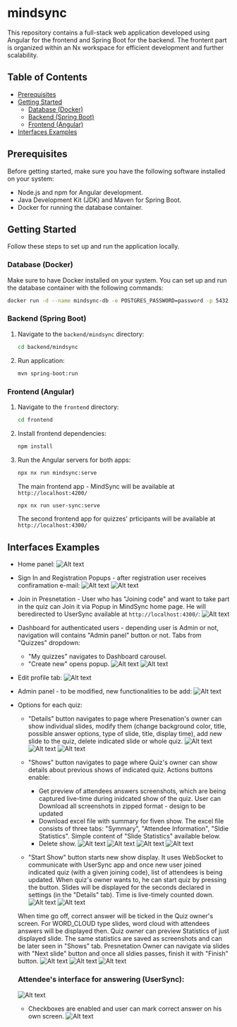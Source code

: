 # mindsync

This repository contains a full-stack web application developed using Angular for the frontend and Spring Boot for the backend. The frontent part is organized within an Nx workspace for efficient development and further scalability.

## Table of Contents

- [Prerequisites](#prerequisites)
- [Getting Started](#getting-started)
  - [Database (Docker)](#database-docker)
  - [Backend (Spring Boot)](#backend-spring-boot)
  - [Frontend (Angular)](#frontend-angular)
- [Interfaces Examples](#interfaces-examples)

## Prerequisites

Before getting started, make sure you have the following software installed on your system:

- Node.js and npm for Angular development.
- Java Development Kit (JDK) and Maven for Spring Boot.
- Docker for running the database container.

## Getting Started

Follow these steps to set up and run the application locally.

### Database (Docker)

Make sure to have Docker installed on your system. You can set up and run the database container with the following commands:

```bash
docker run -d --name mindsync-db -e POSTGRES_PASSWORD=password -p 5432:5432 postgres:latest
```

### Backend (Spring Boot)

1. Navigate to the `backend/mindsync` directory:

   ```bash
   cd backend/mindsync
   ```

2. Run application:

   ```bash
   mvn spring-boot:run
   ```

### Frontend (Angular)

1. Navigate to the `frontend` directory:

   ```bash
   cd frontend
   ```

2. Install frontend dependencies:

   ```bash
   npm install
   ```

3. Run the Angular servers for both apps:

   ```bash
   npx nx run mindsync:serve
   ```

   The main frontend app - MindSync will be available at `http://localhost:4200/`

   ```bash
   npx nx run user-sync:serve
   ```

   The second frontend app for quizzes' prticipants will be available at `http://localhost:4300/`

## Interfaces Examples

- Home panel:
  ![Alt text](screenshots/image.png)

- Sign In and Registration Popups - after registration user receives confiramation e-mail:
  ![Alt text](screenshots/image-1.png)
  ![Alt text](screenshots/image-3.png)

- Join in Presnetation - User who has "Joining code" and want to take part in the quiz can Join it via Popup in MindSync home page. He will beredirected to UserSync available at `http://localhost:4300/`:
  ![Alt text](screenshots/image-2.png)

- Dashboard for authenticated users - depending user is Admin or not, navigation will contains "Admin panel" button or not. Tabs from "Quizzes" dropdown:

  - "My quizzes" navigates to Dashboard carousel.
  - "Create new" opens popup.
    ![Alt text](screenshots/image-5.png)
    ![Alt text](screenshots/image-8.png)

- Edit profile tab:
  ![Alt text](screenshots/image-6.png)

- Admin panel - to be modified, new functionalities to be add:
  ![Alt text](screenshots/image-7.png)

- Options for each quiz:

  - "Details" button navigates to page where Presenation's owner can show individual slides, modify them (change background color, title, possible answer options, type of slide, title, display time), add new slide to the quiz, delete indicated slide or whole quiz.
    ![Alt text](screenshots/image-11.png)
    ![Alt text](screenshots/image-12.png)
    ![Alt text](screenshots/image-10.png)

  - "Shows" button navigates to page where Quiz's owner can show details about previous shows of indicated quiz. Actions buttons enable:

    - Get preview of attendees answers screenshots, which are being captured live-time during inidcated show of the quiz. User can Download all screenshots in zipped format - design to be updated
    - Download excel file with summary for fiven show. The excel file consists of three tabs: "Symmary", "Attendee Information", "Sldie Statistics". Simple content of "Slide Statistics" available below.
    - Delete show.
      ![Alt text](screenshots/image-13.png)
      ![Alt text](screenshots/image-14.png)
      ![Alt text](screenshots/image-16.png)
      ![Alt text](screenshots/image-15.png)

  - "Start Show" button starts new show display. It uses WebSocket to communicate with UserSync app and once new user joined indicated quiz (with a given joining code), list of attendees is being updated.
    When quiz's owner wants to, he can start quiz by pressing the button. Slides will be displayed for the seconds declared in settings (in the "Details" tab). Time is live-timely counted down.
    ![Alt text](screenshots/image-18.png)
    ![Alt text](screenshots/image-19.png)

  When time go off, correct answer will be ticked in the Quiz owner's screen. For WORD_CLOUD type slides, word cloud with attendees answers will be displayed then. Quiz owner can preview Statistics of just displayed slide. The same statistics are saved as screenshots and can be later seen in "Shows" tab. Presnetation Owner can navigate via slides with "Next slide" button and once all sldies passes, finish it with "Finish" button.
  ![Alt text](screenshots/image-20.png)
  ![Alt text](screenshots/image-21.png)
  ![Alt text](screenshots/image-22.png)

  ### Attendee's interface for answering (UserSync):

  ![Alt text](screenshots/image-23.png)

  - Checkboxes are enabled and user can mark correct answer on his own screen.
    ![Alt text](screenshots/image-24.png)
